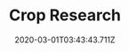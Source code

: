 ---
templateKey: blog-post
featuredpost: false
date: 2020-03-01T03:43:43.711Z
featuredimage: /img/quest_bg6.png
imgBg: quest_bg6
title: Crop Research
description: Demetrius needs a fresh melon for his research.
reward: 550 & 1 Friendship heart
tags:
  - Mail
  - summer
  - Summer 20
  - Demetrius
  - Melon
---
